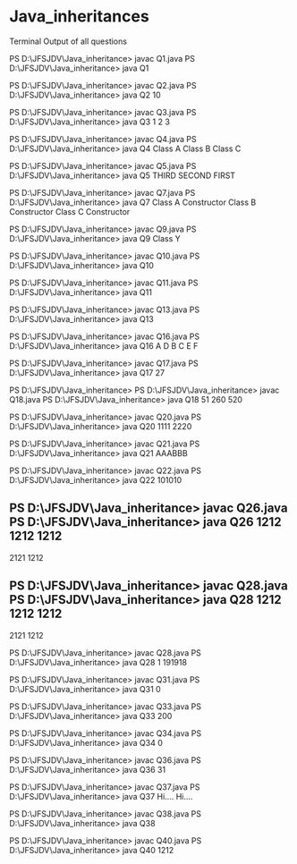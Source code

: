 # Java_inheritances
Terminal Output of all questions

PS D:\JFSJDV\Java_inheritance> javac Q1.java
PS D:\JFSJDV\Java_inheritance> java Q1

PS D:\JFSJDV\Java_inheritance> javac Q2.java
PS D:\JFSJDV\Java_inheritance> java Q2
10

PS D:\JFSJDV\Java_inheritance> javac Q3.java
PS D:\JFSJDV\Java_inheritance> java Q3
1
2
3

PS D:\JFSJDV\Java_inheritance> javac Q4.java
PS D:\JFSJDV\Java_inheritance> java Q4
Class A
Class B
Class C

PS D:\JFSJDV\Java_inheritance> javac Q5.java
PS D:\JFSJDV\Java_inheritance> java Q5
THIRD
SECOND
FIRST

PS D:\JFSJDV\Java_inheritance> javac Q7.java
PS D:\JFSJDV\Java_inheritance> java Q7
Class A Constructor
Class B Constructor
Class C Constructor

PS D:\JFSJDV\Java_inheritance> javac Q9.java
PS D:\JFSJDV\Java_inheritance> java Q9
Class Y

PS D:\JFSJDV\Java_inheritance> javac Q10.java
PS D:\JFSJDV\Java_inheritance> java Q10

PS D:\JFSJDV\Java_inheritance> javac Q11.java
PS D:\JFSJDV\Java_inheritance> java Q11

PS D:\JFSJDV\Java_inheritance> javac Q13.java
PS D:\JFSJDV\Java_inheritance> java Q13

PS D:\JFSJDV\Java_inheritance> javac Q16.java
PS D:\JFSJDV\Java_inheritance> java Q16
A
D
B
C
E
F

PS D:\JFSJDV\Java_inheritance> javac Q17.java
PS D:\JFSJDV\Java_inheritance> java Q17
27

PS D:\JFSJDV\Java_inheritance> 
PS D:\JFSJDV\Java_inheritance> javac Q18.java
PS D:\JFSJDV\Java_inheritance> java Q18
51
260
520

PS D:\JFSJDV\Java_inheritance> javac Q20.java
PS D:\JFSJDV\Java_inheritance> java Q20
1111
2220

PS D:\JFSJDV\Java_inheritance> javac Q21.java
PS D:\JFSJDV\Java_inheritance> java Q21
AAABBB

PS D:\JFSJDV\Java_inheritance> javac Q22.java
PS D:\JFSJDV\Java_inheritance> java Q22
101010

PS D:\JFSJDV\Java_inheritance> javac Q26.java
PS D:\JFSJDV\Java_inheritance> java Q26
1212
1212
1212
--------
2121
1212

PS D:\JFSJDV\Java_inheritance> javac Q28.java
PS D:\JFSJDV\Java_inheritance> java Q28
1212
1212
1212
--------
2121
1212

PS D:\JFSJDV\Java_inheritance> javac Q28.java
PS D:\JFSJDV\Java_inheritance> java Q28
1
191918

PS D:\JFSJDV\Java_inheritance> javac Q31.java
PS D:\JFSJDV\Java_inheritance> java Q31
0

PS D:\JFSJDV\Java_inheritance> javac Q33.java
PS D:\JFSJDV\Java_inheritance> java Q33
200

PS D:\JFSJDV\Java_inheritance> javac Q34.java
PS D:\JFSJDV\Java_inheritance> java Q34
0

PS D:\JFSJDV\Java_inheritance> javac Q36.java
PS D:\JFSJDV\Java_inheritance> java Q36
31

PS D:\JFSJDV\Java_inheritance> javac Q37.java
PS D:\JFSJDV\Java_inheritance> java Q37
Hi....
Hi....

PS D:\JFSJDV\Java_inheritance> javac Q38.java
PS D:\JFSJDV\Java_inheritance> java Q38

PS D:\JFSJDV\Java_inheritance> javac Q40.java
PS D:\JFSJDV\Java_inheritance> java Q40
1212

